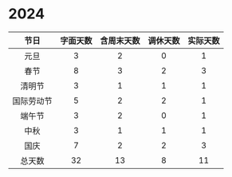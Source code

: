 # 2024

|  节日   | 字面天数 | 含周末天数 | 调休天数 | 实际天数 |
|:-----:|:----:|:-----:|:----:|:----:|
|  元旦   |  3   |   2   |  0   |  1   |
|  春节   |  8   |   3   |  2   |  3   |
|  清明节  |  3   |   1   |  1   |  1   |
| 国际劳动节 |  5   |   2   |  2   |  1   |
|  端午节  |  3   |   2   |  0   |  1   |
|  中秋   |  3   |   1   |  1   |  1   |
|  国庆   |  7   |   2   |  2   |  3   |
|  总天数  |  32  |  13   |  8   |  11  |

